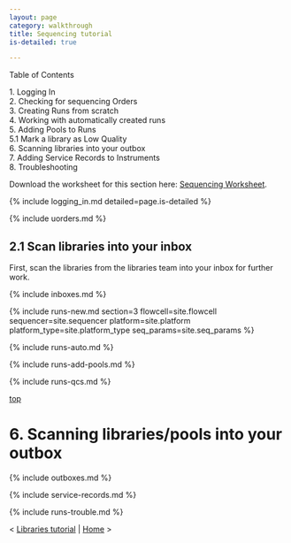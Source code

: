 ```yaml
---
layout: page
category: walkthrough
title: Sequencing tutorial
is-detailed: true

---
```


<div id="toc">
Table of Contents
<ul>
   <li><a href="#logging_in">1. Logging In</a></li>
   <li><a href="#uorders">2. Checking for sequencing Orders</a></li>
   <li><a href="#runs-new">3. Creating Runs from scratch</a></li>
   <li><a href="#runs-auto">4. Working with automatically created runs</a></li>
   <li><a href="#runs-add-pools">5. Adding Pools to Runs</a></li>
   <li><a href="#runs-qcs">5.1 Mark a library as Low Quality</a></li>
   <li><a href="#boxes">6. Scanning libraries into your outbox</a></li>
   <li><a href="#service-records">7. Adding Service Records to Instruments</a></li>
   <li><a href="#runs-trouble">8. Troubleshooting</a></li>
</ul>
</div>

<div id="infobox">
Download the worksheet for this section here: <a href="4-0-sequencing-worksheet">Sequencing Worksheet</a>.
</div>

{% include logging_in.md detailed=page.is-detailed %}

{% include uorders.md %}


## 2.1 Scan libraries into your inbox

First, scan the libraries from the libraries team into your inbox for further
work.

{% include inboxes.md %}

{% include runs-new.md section=3 flowcell=site.flowcell sequencer=site.sequencer
  platform=site.platform platform_type=site.platform_type seq_params=site.seq_params %}

{% include runs-auto.md %}

{% include runs-add-pools.md %}

{% include runs-qcs.md %}

<a name="boxes" href="#" id="toplink">top</a>

# 6. Scanning libraries/pools into your outbox

{% include outboxes.md %}

{% include service-records.md %}

{% include runs-trouble.md %}

< <a href="3-0-libraries">Libraries tutorial</a> | <a href="index">Home</a> >
